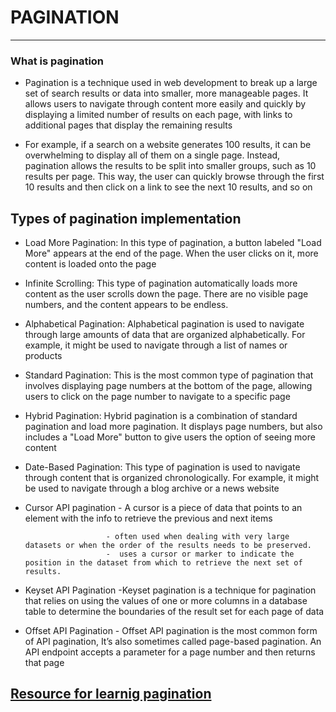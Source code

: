 # PAGINATION 
---

### What is pagination
- Pagination is a technique used in web development to break up a large set of search results or data into smaller, more manageable pages. It allows users to navigate through content more easily and quickly by displaying a limited number of results on each page, with links to additional pages that display the remaining results

- For example, if a search on a website generates 100 results, it can be overwhelming to display all of them on a single page. Instead, pagination allows the results to be split into smaller groups, such as 10 results per page. This way, the user can quickly browse through the first 10 results and then click on a link to see the next 10 results, and so on

## Types of pagination implementation

- Load More Pagination: In this type of pagination, a button labeled "Load More" appears at the end of the page. When the user clicks on it, more content is loaded onto the page

- Infinite Scrolling: This type of pagination automatically loads more content as the user scrolls down the page. There are no visible page numbers, and the content appears to be endless.

- Alphabetical Pagination: Alphabetical pagination is used to navigate through large amounts of data that are organized alphabetically. For example, it might be used to navigate through a list of names or products

- Standard Pagination: This is the most common type of pagination that involves displaying page numbers at the bottom of the page, allowing users to click on the page number to navigate to a specific page

- Hybrid Pagination: Hybrid pagination is a combination of standard pagination and load more pagination. It displays page numbers, but also includes a "Load More" button to give users the option of seeing more content

- Date-Based Pagination: This type of pagination is used to navigate through content that is organized chronologically. For example, it might be used to navigate through a blog archive or a news website


- Cursor API pagination - A cursor is a piece of data that points to an element with the info to retrieve the previous and next items

                        - often used when dealing with very large datasets or when the order of the results needs to be preserved.
                        -  uses a cursor or marker to indicate the position in the dataset from which to retrieve the next set of results.


 - Keyset API Pagination -Keyset pagination is a technique for pagination that relies on using the values of one or more columns in a database table to determine the boundaries of the result set for each page of data

- Offset API Pagination - Offset API pagination is the most common form of API pagination, It’s also sometimes called page-based pagination. An API endpoint accepts a parameter for a page number and then returns that page

## [Resource for learnig pagination](https://nordicapis.com/understanding-5-types-of-web-api-pagination/)

















